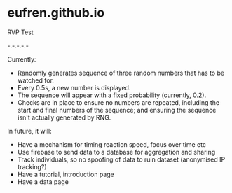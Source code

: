 # eufren.github.io
RVP Test

-.-.-.-.-

Currently:
- Randomly generates sequence of three random numbers that has to be watched for.
- Every 0.5s, a new number is displayed.
- The sequence will appear with a fixed probability (currently, 0.2).
- Checks are in place to ensure no numbers are repeated, including the start and final numbers of the sequence; and ensuring the sequence isn't actually generated by RNG.

In future, it will:
- Have a mechanism for timing reaction speed, focus over time etc
- Use firebase to send data to a database for aggregation and sharing
- Track individuals, so no spoofing of data to ruin dataset (anonymised IP tracking?)
- Have a tutorial, introduction page
- Have a data page
